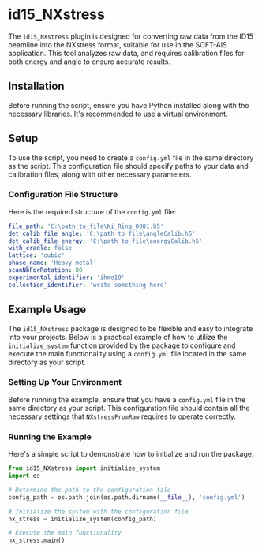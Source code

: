 # id15_NXstress

The `id15_NXstress` plugin is designed for converting raw data from the ID15 beamline into the NXstress format, suitable for use in the SOFT-AIS application. This tool analyzes raw data, and requires calibration files for both energy and angle to ensure accurate results.

## Installation

Before running the script, ensure you have Python installed along with the necessary libraries. It's recommended to use a virtual environment.

## Setup

To use the script, you need to create a `config.yml` file in the same directory as the script. This configuration file should specify paths to your data and calibration files, along with other necessary parameters.

### Configuration File Structure

Here is the required structure of the `config.yml` file:

```yaml
file_path: 'C:\path_to_file\Ni_Ring_0001.h5'
det_calib_file_angle: 'C:\path_to_file\angleCalib.h5'
det_calib_file_energy: 'C:\path_to_file\energyCalib.h5'
with_cradle: false
lattice: 'cubic'
phase_name: 'Heavy metal'
scanNbForRotation: 80
experimental_identifier: 'ihme19'
collection_identifier: 'write something here'
```

## Example Usage

The `id15_NXstress` package is designed to be flexible and easy to integrate into your projects. Below is a practical example of how to utilize the `initialize_system` function provided by the package to configure and execute the main functionality using a `config.yml` file located in the same directory as your script.

### Setting Up Your Environment

Before running the example, ensure that you have a `config.yml` file in the same directory as your script. This configuration file should contain all the necessary settings that `NXstressFromRaw` requires to operate correctly.

### Running the Example

Here's a simple script to demonstrate how to initialize and run the package:

```python
from id15_NXstress import initialize_system
import os

# Determine the path to the configuration file
config_path = os.path.join(os.path.dirname(__file__), 'config.yml')

# Initialize the system with the configuration file
nx_stress = initialize_system(config_path)

# Execute the main functionality
nx_stress.main()
```
